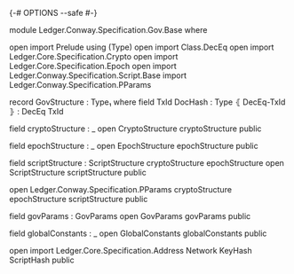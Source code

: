 {-# OPTIONS --safe #-}

module Ledger.Conway.Specification.Gov.Base where

open import Prelude using (Type)
open import Class.DecEq
open import Ledger.Core.Specification.Crypto
open import Ledger.Core.Specification.Epoch
open import Ledger.Conway.Specification.Script.Base
import Ledger.Conway.Specification.PParams

record GovStructure : Type₁ where
  field TxId DocHash : Type
        ⦃ DecEq-TxId ⦄ : DecEq TxId

  field cryptoStructure : _
  open CryptoStructure cryptoStructure public

  field epochStructure : _
  open EpochStructure epochStructure public

  field scriptStructure : ScriptStructure cryptoStructure epochStructure
  open ScriptStructure scriptStructure public

  open Ledger.Conway.Specification.PParams cryptoStructure epochStructure scriptStructure public

  field govParams : GovParams
  open GovParams govParams public

  field globalConstants : _
  open GlobalConstants globalConstants public

  open import Ledger.Core.Specification.Address Network KeyHash ScriptHash public
